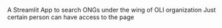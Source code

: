 A Streamlit App to search ONGs under the wing of OLI organization
Just certain person can have access to the page
